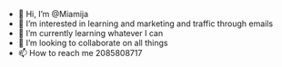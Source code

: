 - 👋 Hi, I’m @Miamija
- 👀 I’m interested in learning and marketing and traffic through emails
- 🌱 I’m currently learning whatever I can
- 💞️ I’m looking to collaborate on all things 
- 📫 How to reach me 2085808717

<!---
Miamija/Miamija is a ✨ special ✨ repository because its `README.md` (this file) appears on your GitHub profile.
You can click the Preview link to take a look at your changes.
--->
